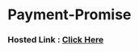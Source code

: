 # Payment-Promise


### Hosted Link : <a href="https://lok-ii.github.io/Payment-Promise/"> Click Here </a>
